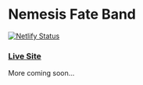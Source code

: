 # Nemesis Fate Band 

[![Netlify Status](https://api.netlify.com/api/v1/badges/4751d432-01ed-49f5-b94f-a140dba6d418/deploy-status)](https://app.netlify.com/sites/anl-nmf/deploys) 

### [Live Site](https://www.nemesisfate.com/) 

More coming soon... 
